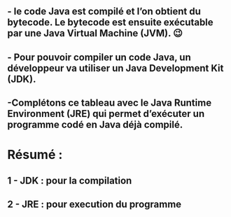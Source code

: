 <h2> - le code Java est compilé et l’on obtient du bytecode. Le bytecode est ensuite exécutable par une Java Virtual Machine (JVM). 😉 </h2>

<h2> - Pour pouvoir compiler un code Java, un développeur va utiliser un Java Development Kit (JDK).</h2> 

<h2> -Complétons ce tableau avec le Java Runtime Environment (JRE) qui permet d’exécuter un programme codé en Java déjà compilé. </h2>


<h1>Résumé :</h1>
<h2>1 - JDK : pour la compilation </h2>
<h2>2 - JRE : pour execution du programme </h2>
    
